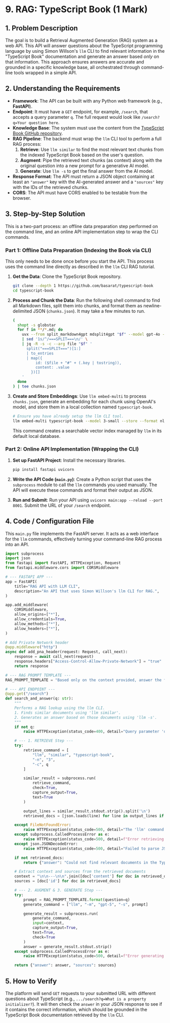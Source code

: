 # 9. RAG: TypeScript Book (1 Mark)

## 1. Problem Description

The goal is to build a Retrieval Augmented Generation (RAG) system as a web API. This API will answer questions about the TypeScript programming language by using Simon Willson's `llm` CLI to find relevant information in the "TypeScript Book" documentation and generate an answer based _only_ on that information. This approach ensures answers are accurate and grounded in a specific knowledge base, all orchestrated through command-line tools wrapped in a simple API.

## 2. Understanding the Requirements

- **Framework**: The API can be built with any Python web framework (e.g., **FastAPI**).
- **Endpoint**: It must have a `GET` endpoint, for example, `/search`, that accepts a query parameter `q`. The full request would look like `/search?q=Your question here`.
- **Knowledge Base**: The system must use the content from the [TypeScript Book GitHub repository](https://github.com/basarat/typescript-book/).
- **RAG Pipeline**: The backend must wrap the `llm` CLI tool to perform a full RAG process:
  1. **Retrieve**: Use `llm similar` to find the most relevant text chunks from the indexed TypeScript Book based on the user's question.
  2. **Augment**: Pipe the retrieved text chunks (as context) along with the original question into a new prompt for a generative AI model.
  3. **Generate**: Use `llm -s` to get the final answer from the AI model.
- **Response Format**: The API must return a JSON object containing at least an `"answer"` key with the AI-generated answer and a `"sources"` key with the IDs of the retrieved chunks.
- **CORS**: The API must have CORS enabled to be testable from the browser.

## 3. Step-by-Step Solution

This is a two-part process: an offline data preparation step performed on the command line, and an online API implementation step to wrap the CLI commands.

### Part 1: Offline Data Preparation (Indexing the Book via CLI)

This only needs to be done once before you start the API. This process uses the command line directly as described in the `llm` CLI RAG tutorial.

1. **Get the Data**: Clone the TypeScript Book repository.

   ```bash
   git clone --depth 1 https://github.com/basarat/typescript-book
   cd typescript-book
   ```

2. **Process and Chunk the Data**: Run the following shell command to find all Markdown files, split them into chunks, and format them as newline-delimited JSON (`chunks.json`). It may take a few minutes to run.

   ```bash
   (
     shopt -s globstar
     for f in **/*.md; do
       uvx --from split_markdown4gpt mdsplit4gpt "$f" --model gpt-4o --limit 4096 --separator "===SPLIT===" \
       | sed '1s/^/===SPLIT===\n/' \
       | jq -R -s -c --arg file "$f" '
         split("===SPLIT===")[1:]
         | to_entries
         | map({
             id: ($file + "#" + (.key | tostring)),
             content: .value
           })[]
       '
     done
   ) | tee chunks.json
   ```

3. **Create and Store Embeddings**: Use `llm embed-multi` to process `chunks.json`, generate an embedding for each chunk using OpenAI's model, and store them in a local collection named `typescript-book`.

   ```bash
   # Ensure you have already setup the llm CLI tool.
   llm embed-multi typescript-book --model 3-small --store --format nl chunks.json
   ```

   This command creates a searchable vector index managed by `llm` in its default local database.

### Part 2: Online API Implementation (Wrapping the CLI)

1. **Set up FastAPI Project**: Install the necessary libraries.

   ```bash
   pip install fastapi uvicorn
   ```

2. **Write the API Code (`main.py`)**: Create a Python script that uses the `subprocess` module to call the `llm` commands you used manually. The API will execute these commands and format their output as JSON.
3. **Run and Submit**: Run your API using `uvicorn main:app --reload --port 8001`. Submit the URL of your `/search` endpoint.

## 4. Code / Configuration File

This `main.py` file implements the FastAPI server. It acts as a web interface for the `llm` commands, effectively turning your command-line RAG process into an API.

```python
import subprocess
import json
from fastapi import FastAPI, HTTPException, Request
from fastapi.middleware.cors import CORSMiddleware

# --- FASTAPI APP ---
app = FastAPI(
    title="RAG API with LLM CLI",
    description="An API that uses Simon Willson's llm CLI for RAG.",
)

app.add_middleware(
    CORSMiddleware,
    allow_origins=["*"],
    allow_credentials=True,
    allow_methods=["*"],
    allow_headers=["*"],
)

# Add Private Network header
@app.middleware("http")
async def add_pna_header(request: Request, call_next):
    response = await call_next(request)
    response.headers["Access-Control-Allow-Private-Network"] = "true"
    return response

# --- RAG PROMPT TEMPLATE ---
RAG_PROMPT_TEMPLATE = "Based only on the context provided, answer the following question: {question}"

# --- API ENDPOINT ---
@app.get("/search")
def search_and_answer(q: str):
    """
    Performs a RAG lookup using the llm CLI.
    1. Finds similar documents using 'llm similar'.
    2. Generates an answer based on those documents using 'llm -s'.
    """
    if not q:
        raise HTTPException(status_code=400, detail="Query parameter 'q' is missing.")

    # --- 1. RETRIEVE Step ---
    try:
        retrieve_command = [
            "llm", "similar", "typescript-book",
            "-n", "3",
            "-c", q
        ]

        similar_result = subprocess.run(
            retrieve_command,
            check=True,
            capture_output=True,
            text=True
        )

        output_lines = similar_result.stdout.strip().split('\n')
        retrieved_docs = [json.loads(line) for line in output_lines if line]

    except FileNotFoundError:
        raise HTTPException(status_code=500, detail="The 'llm' command was not found. Is it installed and in your PATH?")
    except subprocess.CalledProcessError as e:
        raise HTTPException(status_code=500, detail=f"Error retrieving documents: {e.stderr}")
    except json.JSONDecodeError:
        raise HTTPException(status_code=500, detail="Failed to parse JSON from 'llm similar'.")

    if not retrieved_docs:
        return {"answer": "Could not find relevant documents in the TypeScript Book.", "sources": []}

    # Extract context and sources from the retrieved documents
    context = "\n\n---\n\n".join([doc['content'] for doc in retrieved_docs])
    sources = [doc['id'] for doc in retrieved_docs]

    # --- 2. AUGMENT & 3. GENERATE Step ---
    try:
        prompt = RAG_PROMPT_TEMPLATE.format(question=q)
        generate_command = ["llm", "-m", "gpt-5", "-s", prompt]

        generate_result = subprocess.run(
            generate_command,
            input=context,
            capture_output=True,
            text=True,
            check=True
        )
        answer = generate_result.stdout.strip()
    except subprocess.CalledProcessError as e:
        raise HTTPException(status_code=500, detail=f"Error generating answer: {e.stderr}")

    return {"answer": answer, "sources": sources}
```

## 5. How to Verify

The platform will send `GET` requests to your submitted URL with different questions about TypeScript (e.g., `.../search?q=What is a property initializer?`). It will then check the `answer` in your JSON response to see if it contains the correct information, which should be grounded in the TypeScript Book documentation retrieved by the `llm` CLI.
